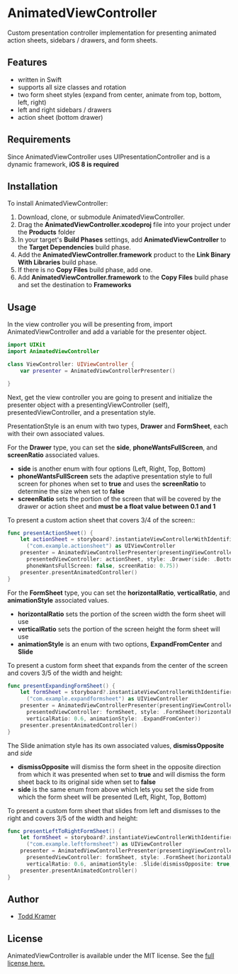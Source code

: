 # AnimatedViewController

Custom presentation controller implementation for presenting animated action sheets, sidebars / drawers, and form sheets.

## Features
- written in Swift
- supports all size classes and rotation
- two form sheet styles (expand from center, animate from top, bottom, left, right)
- left and right sidebars / drawers
- action sheet (bottom drawer)

## Requirements
Since AnimatedViewController uses UIPresentationController and is a dynamic framework, **iOS 8 is required**

## Installation
To install AnimatedViewController:
  1. Download, clone, or submodule AnimatedViewController.
  2. Drag the **AnimatedViewController.xcodeproj** file into your project under the **Products** folder
  3. In your target's **Build Phases** settings, add **AnimatedViewController** to the **Target Dependencies** build phase.
  4. Add the **AnimatedViewController.framework** product to the **Link Binary With Libraries** build phase.
  5. If there is no **Copy Files** build phase, add one.
  6. Add **AnimatedViewController.framework** to the **Copy Files** build phase and set the destination to **Frameworks**

## Usage
In the view controller you will be presenting from, import AnimatedViewController and add a variable for the presenter object.

``` swift
import UIKit
import AnimatedViewController

class ViewController: UIViewController {
    var presenter = AnimatedViewControllerPresenter()

}
```

Next, get the view controller you are going to present and initialize the presenter object with a presentingViewController (self), presentedViewController, and a presentation style.

PresentationStyle is an enum with two types, **Drawer** and **FormSheet**, each with their own associated values.

For the **Drawer** type, you can set the **side**, **phoneWantsFullScreen**, and **screenRatio** associated values.
- **side** is another enum with four options (Left, Right, Top, Bottom)
- **phoneWantsFullScreen** sets the adaptive presentation style to full screen for phones when set to **true** and uses the **screenRatio** to determine the size when set to **false**
- **screenRatio** sets the portion of the screen that will be covered by the drawer or action sheet and **must be a float value between 0.1 and 1**

To present a custom action sheet that covers 3/4 of the screen::

``` swift
func presentActionSheet() {
    let actionSheet = storyboard?.instantiateViewControllerWithIdentifier
      ("com.example.actionsheet") as UIViewController
    presenter = AnimatedViewControllerPresenter(presentingViewController: self, 
      presentedViewController: actionSheet, style: .Drawer(side: .Bottom, 
      phoneWantsFullScreen: false, screenRatio: 0.75))
    presenter.presentAnimatedController()
}
```

For the **FormSheet** type, you can set the **horizontalRatio**, **verticalRatio**, and **animationStyle** associated values.
- **horizontalRatio** sets the portion of the screen width the form sheet will use
- **verticalRatio** sets the portion of the screen height the form sheet will use
- **animationStyle** is an enum with two options, **ExpandFromCenter** and **Slide**

To present a custom form sheet that expands from the center of the screen and covers 3/5 of the width and height:

``` swift
func presentExpandingFormSheet() {
    let formSheet = storyboard?.instantiateViewControllerWithIdentifier
      ("com.example.expandformsheet") as UIViewController
    presenter = AnimatedViewControllerPresenter(presentingViewController: self,
      presentedViewController: formSheet, style: .FormSheet(horizontalRatio: 0.6, 
      verticalRatio: 0.6, animationStyle: .ExpandFromCenter))
    presenter.presentAnimatedController()
}
```

The Slide animation style has its own associated values, **dismissOpposite** and *side*
- **dismissOpposite** will dismiss the form sheet in the opposite direction from which it was presented when set to **true** and will dismiss the form sheet back to its original side when set to **false**
- **side** is the same enum from above which lets you set the side from which the form sheet will be presented (Left, Right, Top, Bottom)

To present a custom form sheet that slides from left and dismisses to the right and covers 3/5 of the width and height:

``` swift
func presentLeftToRightFormSheet() {
    let formSheet = storyboard?.instantiateViewControllerWithIdentifier
      ("com.example.leftformsheet") as UIViewController
    presenter = AnimatedViewControllerPresenter(presentingViewController: self,
      presentedViewController: formSheet, style: .FormSheet(horizontalRatio: 0.6, 
      verticalRatio: 0.6, animationStyle: .Slide(dismissOpposite: true, side: .Left)))
    presenter.presentAnimatedController()
}
```

## Author
- [Todd Kramer](http://www.tekramer.com)

## License
AnimatedViewController is available under the MIT license. See the [full license here.](./LICENSE.txt)
